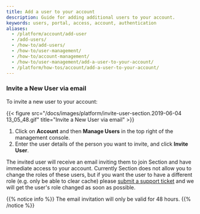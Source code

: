 ```yaml
---
title: Add a user to your account
description: Guide for adding additional users to your account.
keywords: users, portal, access, account, authentication
aliases:
  - /platform/account/add-user
  - /add-users/
  - /how-to/add-users/
  - /how-to/user-management/
  - /how-to/account-management/
  - /how-to/user-management/add-a-user-to-your-account/
  - /platform/how-tos/account/add-a-user-to-your-account/
---
```


### Invite a New User via email

To invite a new user to your account:

{{< figure src="/docs/images/platform/invite-user-section.2019-06-04 13_05_48.gif" title="Invite a New User via email" >}}

1. Click on **Account** and then **Manage Users** in the top right of the management console.
2. Enter the user details of the person you want to invite, and click **Invite User**.

The invited user will receive an email inviting them to join Section and have immediate access to your account. Currently Section does not allow you to change the roles of these users, but if you want the user to have a different role (e.g. only be able to clear cache) please [submit a support ticket](https://support.section.io) and we will get the user's role changed as soon as possible.

{{% notice info %}}
The email invitation will only be valid for 48 hours.
{{% /notice %}}
